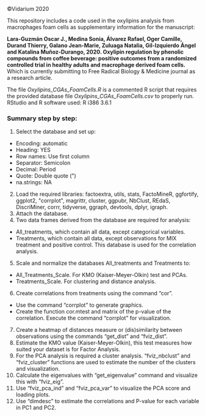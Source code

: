 ©Vidarium 2020

This repository includes a code used in the oxylipins analysis from macrophages foam cells as supplementary information for the manuscript: 

**Lara-Guzmán Oscar J., Medina Sonia, Álvarez Rafael, Oger Camille, Durand Thierry, Galano Jean-Marie, Zuluaga Natalia, Gil-Izquierdo Ángel and Katalina Muñoz-Durango, 2020. Oxylipin regulation by phenolic compounds from coffee beverage:  positive outcomes from a randomized controlled trial in healthy adults and macrophage derived foam cells.** Which is currently submitting to Free Radical Biology & Medicine journal as a research article.

The file *Oxylipins_CGAs_FoamCells.R* is a commented R script that requires the provided database file *Oxylipins_CGAs_FoamCells.csv* to properly run. RStudio and R software used: R i386 3.6.1

### Summary step by step:
1.	Select the database and set up:
-	Encoding: automatic
-	Heading: YES
-	Row names: Use first column
-	Separator: Semicolon
-	Decimal: Period
-	Quote: Double quote (")
-	na.strings: NA
2.	Load the required libraries: factoextra, utils, stats, FactoMineR, ggfortify, ggplot2, "corrplot", magrittr, cluster, ggpubr, NbClust, REdaS, DiscriMiner, corrr, tidyverse, ggraph, devtools, dplyr, igraph.
3.	Attach the database.
4.	Two data frames derived from the database are required for analysis:
-	All_treatments, which contain all data, except categorical variables.
-	Treatments, which contain all data, except observations for MIX treatment and positive control. This database is used for the correlation analysis.
5.	Scale and normalize the databases All_treatments and Treatments to:
-	All_Treatments_Scale.  For KMO (Kaiser-Meyer-Olkin) test and PCAs.
-	Treatments_Scale. For clustering and distance analysis.
6.	Create correlations from treatments using the command “cor”.
-	Use the command “corrplot” to generate graphics.
-	Create the function cor.mtest and matrix of the p-value of the correlation. Execute the command “corrplot” for visualization.
7.	Create a heatmap of distances measure or (dis)similarity between observations using the commands “get_dist” and  “fviz_dist”.
8.	Estimate the KMO value (Kaiser-Meyer-Olkin), this test measures how suited your dataset is for Factor Analysis.
9.	For the PCA analysis is required a cluster analysis. “fviz_nbclust” and “fviz_cluster” functions are used to estimate the number of the clusters and visualization.
10.	Calculate the eigenvalues with “get_eigenvalue” command and visualize this with “fviz_eig”.
11.	Use “fviz_pca_ind” and “fviz_pca_var” to visualize the PCA score and loading plots.
12.	Use  “dimdesc”  to estimate the correlations and P-value for each variable in PC1 and PC2.
